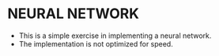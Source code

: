 # NEURAL NETWORK 

- This is a simple exercise in implementing a neural network.
- The implementation is not optimized for speed.

